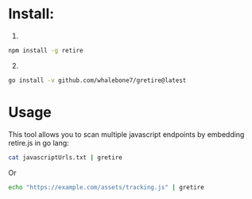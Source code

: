 # Install:
1.
```bash
npm install -g retire
```
2.
```bash
go install -v github.com/whalebone7/gretire@latest
```


# Usage
This tool allows you to scan multiple javascript endpoints by embedding retire.js in go lang:

```bash
cat javascriptUrls.txt | gretire
```
Or 

```bash
echo "https://example.com/assets/tracking.js" | gretire
```
